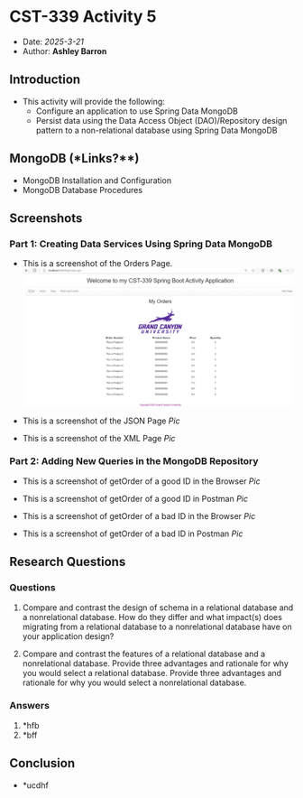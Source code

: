 # CST-339 Activity 5

- Date: *2025-3-21*
- Author: **Ashley Barron**

## Introduction
- This activity will provide the following:
    - Configure an application to use Spring Data MongoDB
    - Persist data using the Data Access Object (DAO)/Repository design pattern to a non-relational database using Spring Data MongoDB

## MongoDB (*Links?**)
- MongoDB Installation and Configuration
- MongoDB Database Procedures

## Screenshots
### Part 1: Creating Data Services Using Spring Data MongoDB
- This is a screenshot of the Orders Page.
![OrdersPageMongo](ordersPageMongo.png)

- This is a screenshot of the JSON Page
*Pic*

- This is a screenshot of the XML Page
*Pic*

### Part 2: Adding New Queries in the MongoDB Repository
- This is a screenshot of getOrder of a good ID in the Browser
*Pic*

- This is a screenshot of getOrder of a good ID in Postman
*Pic*

- This is a screenshot of getOrder of a bad ID in the Browser
*Pic*

- This is a screenshot of getOrder of a bad ID in Postman
*Pic*


## Research Questions
### Questions
1. Compare and contrast the design of schema in a relational database and a nonrelational database. How do they differ and what impact(s) does migrating from a relational database to a nonrelational database have on your application design?

2. Compare and contrast the features of a relational database and a nonrelational database. Provide three advantages and rationale for why you would select a relational database. Provide three advantages and rationale for why you would select a nonrelational database.

### Answers
1. *hfb
2. *bff

## Conclusion
- *ucdhf